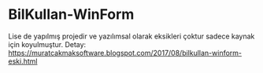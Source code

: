 # BilKullan-WinForm
Lise de yapılmış projedir ve yazılımsal olarak eksikleri çoktur sadece kaynak için koyulmuştur.
Detay:
https://muratcakmaksoftware.blogspot.com/2017/08/bilkullan-winform-eski.html

